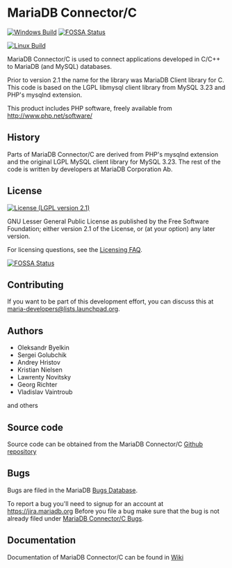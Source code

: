 # MariaDB Connector/C

[![Windows Build](https://ci.appveyor.com/api/projects/status/32r7s2skrgm9ubva/branch/master?svg=true)](https://ci.appveyor.com/project/9EOR9/mariadb-connector-c/branch/master/)
[![FOSSA Status](https://app.fossa.io/api/projects/git%2Bgithub.com%2FMariaDB%2Fmariadb-connector-c.svg?type=shield)](https://app.fossa.io/projects/git%2Bgithub.com%2FMariaDB%2Fmariadb-connector-c?ref=badge_shield)

[![Linux Build](https://travis-ci.org/MariaDB/mariadb-connector-c.svg?branch=master)](https://travis-ci.org/MariaDB/mariadb-connector-c)

MariaDB Connector/C is used to connect applications developed in C/C++ to MariaDB (and MySQL) databases.

Prior to version 2.1 the name for the library was MariaDB Client library for C.
This code is based on the LGPL libmysql client library from MySQL 3.23
and PHP's mysqlnd extension.

This product includes PHP software, freely available from
<http://www.php.net/software/>

## History
Parts of MariaDB Connector/C are derived from PHP's mysqlnd extension and the original LGPL MySQL client library for MySQL 3.23. The rest of the code is written by developers at MariaDB Corporation Ab.

## License

[![License (LGPL version 2.1)](https://img.shields.io/badge/license-GNU%20LGPL%20version%202.1-green.svg?style=flat-square)](http://opensource.org/licenses/LGPL-2.1)

GNU Lesser General Public License as published by the Free Software Foundation; either version 2.1 of the License, or (at your option) any later version.

For licensing questions, see the [Licensing FAQ](https://mariadb.com/kb/en/licensing-faq/).


[![FOSSA Status](https://app.fossa.io/api/projects/git%2Bgithub.com%2FMariaDB%2Fmariadb-connector-c.svg?type=large)](https://app.fossa.io/projects/git%2Bgithub.com%2FMariaDB%2Fmariadb-connector-c?ref=badge_large)

## Contributing

If you want to be part of this development effort, you can discuss this at
maria-developers@lists.launchpad.org.

## Authors
* Oleksandr Byelkin
* Sergei Golubchik
* Andrey Hristov
* Kristian Nielsen
* Lawrenty Novitsky
* Georg Richter
* Vladislav Vaintroub

and others

## Source code

Source code can be obtained from the MariaDB Connector/C [Github repository](https://github.com/MariaDB/mariadb-connector-c.git) 

## Bugs

Bugs are filed in the MariaDB [Bugs Database](https://jira.mariadb.org/). 

To report a bug you'll need to signup for an account at https://jira.mariadb.org
Before you file a bug make sure that the bug is not already filed under [MariaDB Connector/C Bugs](https://jira.mariadb.org/browse/CONC).

## Documentation

Documentation of MariaDB Connector/C can be found in [Wiki](https://github.com/MariaDB/mariadb-connector-c/wiki)